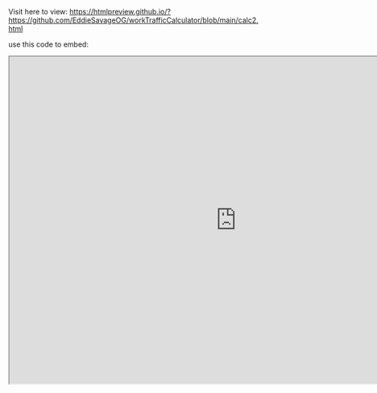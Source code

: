  Visit here to view: https://htmlpreview.github.io/?https://github.com/EddieSavageOG/workTrafficCalculator/blob/main/calc2.html


use this code to embed:
<iframe src ="https://htmlpreview.github.io/?https://github.com/EddieSavageOG/workTrafficCalculator/blob/main/calc2.html" width="900" height="650" allow="fullscreen"</iframe>
